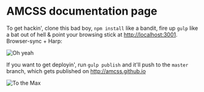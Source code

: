 # AMCSS documentation page

To get hackin', clone this bad boy, `npm install` like a bandit, fire up `gulp` like a bat out of hell & point your browsing stick at [http://localhost:3001](http://localhost:3001). Browser-sync + Harp:

![Oh yeah](http://evilsquirrelsnest.files.wordpress.com/2013/05/koolaidman.jpg)

If you want to get deployin', run `gulp publish` and it'll push to the `master` branch, which gets published on http://amcss.github.io

![To the Max](http://www.demandlab.com/sites/all/files/images/ToTheMax_logo.jpg)
